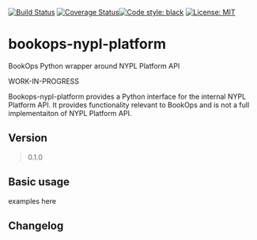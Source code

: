 [![Build Status](https://travis-ci.com/BookOps-CAT/bookops-nypl-platform.svg?branch=master)](https://travis-ci.com/BookOps-CAT/bookops-nypl-platform) [![Coverage Status](https://coveralls.io/repos/github/BookOps-CAT/bookops-nypl-platform/badge.svg?branch=master)](https://coveralls.io/github/BookOps-CAT/bookops-nypl-platform?branch=master)[![Code style: black](https://img.shields.io/badge/code%20style-black-000000.svg)](https://github.com/psf/black) [![License: MIT](https://img.shields.io/badge/License-MIT-yellow.svg)](https://opensource.org/licenses/MIT)

# bookops-nypl-platform
BookOps Python wrapper around NYPL Platform API

WORK-IN-PROGRESS

Bookops-nypl-platform provides a Python interface for the internal NYPL Platform API.
It provides functionality relevant to BookOps and is not a full implementaiton of NYPL Platform API.

## Version

> 0.1.0

## Basic usage
examples here

## Changelog
